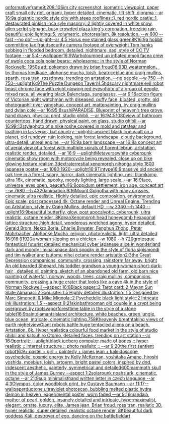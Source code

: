 [onformative](https://www.ebank.nz/aiartgenerator?category=onformative)[frame](https://www.ebank.nz/aiartgenerator?category=frame)[9:20](https://www.ebank.nz/aiartgenerator?category=9%3A20)[8:10](https://www.ebank.nz/aiartgenerator?category=8%3A10)[Sim city screenshot, isometric viewpoint, paper craft small city riot, origami, hyper detailed, cinematic, tilt shift, diorama    --ar 16:9](https://www.ebank.nz/aiartgenerator?category=Sim%20city%20screenshot%2C%20isometric%20viewpoint%2C%20paper%20craft%20small%20city%20riot%2C%20origami%2C%20hyper%20detailed%2C%20cinematic%2C%20tilt%20shift%2C%20diorama%20%20%20%20--ar%2016%3A9)[a gigantic nordic style city with steep rooflines::1, red nordic castle::1, destaurated pinkish inca syle masonry::2 lightly covered in white snow, alien script signage, busy crowded plaza king's coronation, freezing rain, beautiful epic lighting::5, volumetric, photorealism, 8k resolution, --w 600 --fast --no dof --uplight](https://www.ebank.nz/aiartgenerator?category=a%20gigantic%20nordic%20style%20city%20with%20steep%20rooflines%3A%3A1%2C%20red%20nordic%20castle%3A%3A1%2C%20destaurated%20pinkish%20inca%20syle%20masonry%3A%3A2%20lightly%20covered%20in%20white%20snow%2C%20alien%20script%20signage%2C%20busy%20crowded%20plaza%20king%27s%20coronation%2C%20freezing%20rain%2C%20beautiful%20epic%20lighting%3A%3A5%2C%20volumetric%2C%20photorealism%2C%208k%20resolution%2C%20--w%20600%20--fast%20--no%20dof%20--uplight)[--ar 4:5 Horus eye stained glass green](https://www.ebank.nz/aiartgenerator?category=--ar%204%3A5%20Horus%20eye%20stained%20glass%20green)[8K](https://www.ebank.nz/aiartgenerator?category=8K)[16:9](https://www.ebank.nz/aiartgenerator?category=16%3A9)[a hobbit committing tax fraud](https://www.ebank.nz/aiartgenerator?category=a%20hobbit%20committing%20tax%20fraud)[security camera footage of overweight Tom hanks sobbing in flooded bedroom, detailed, nightmare, sad, style of CC TV footage --ar 5:4](https://www.ebank.nz/aiartgenerator?category=security%20camera%20footage%20of%20overweight%20Tom%20hanks%20sobbing%20in%20flooded%20bedroom%2C%20detailed%2C%20nightmare%2C%20sad%2C%20style%20of%20CC%20TV%20footage%20--ar%205%3A4)[--wallpaper](https://www.ebank.nz/aiartgenerator?category=--wallpaper)[16:9](https://www.ebank.nz/aiartgenerator?category=16%3A9)[Warhol](https://www.ebank.nz/aiartgenerator?category=Warhol)[pumped up inflated emoji face](https://www.ebank.nz/aiartgenerator?category=pumped%20up%20inflated%20emoji%20face)[a crew of swole coca cola polar bears:: wholesome:: in the style of Norman Rockwell:: 1950s ad::](https://www.ebank.nz/aiartgenerator?category=a%20crew%20of%20swole%20coca%20cola%20polar%20bears%3A%3A%20wholesome%3A%3A%20in%20the%20style%20of%20Norman%20Rockwell%3A%3A%201950s%20ad%3A%3A)[pokemon drawn by brian froud](https://www.ebank.nz/aiartgenerator?category=pokemon%20drawn%20by%20brian%20froud)[16:9](https://www.ebank.nz/aiartgenerator?category=16%3A9)[3D weatermelon，by thomas kindkade, alphonse mucha, loish, beatriceblue and craig mullins, sparth, ross tran, rossdraws, trending on artstation, --no people --w 750 --h 750](https://www.ebank.nz/aiartgenerator?category=3D%20weatermelon%EF%BC%8Cby%20thomas%20kindkade%2C%20alphonse%20mucha%2C%20loish%2C%20beatriceblue%20and%20craig%20mullins%2C%20sparth%2C%20ross%20tran%2C%20rossdraws%2C%20trending%20on%20artstation%2C%20--no%20people%20--w%20750%20--h%20750)[--uplight](https://www.ebank.nz/aiartgenerator?category=--uplight)[16:9](https://www.ebank.nz/aiartgenerator?category=16%3A9)[The Puzzle Dungeon Tavern](https://www.ebank.nz/aiartgenerator?category=The%20Puzzle%20Dungeon%20Tavern)[1.5](https://www.ebank.nz/aiartgenerator?category=1.5)[hd](https://www.ebank.nz/aiartgenerator?category=hd)[scary nightmare evil robot beast chrome face with eight glowing red eyes](https://www.ebank.nz/aiartgenerator?category=scary%20nightmare%20evil%20robot%20beast%20chrome%20face%20with%20eight%20glowing%20red%20eyes)[photo of a group of people, mixed race, all wearing black Balenciaga, sunglasses, —ar 9:16](https://www.ebank.nz/aiartgenerator?category=photo%20of%20a%20group%20of%20people%2C%20mixed%20race%2C%20all%20wearing%20black%20Balenciaga%2C%20sunglasses%2C%20%E2%80%94ar%209%3A16)[action figure of Victorian night watchman with diseased, puffy face, bloated, grotty, old photograph](https://www.ebank.nz/aiartgenerator?category=action%20figure%20of%20Victorian%20night%20watchman%20with%20diseased%2C%20puffy%20face%2C%20bloated%2C%20grotty%2C%20old%20photograph)[li river yangshuo, concept art, mattepainting, by craig mullins and dylan cole --ar 16:9](https://www.ebank.nz/aiartgenerator?category=li%20river%20yangshuo%2C%20concept%20art%2C%20mattepainting%2C%20by%20craig%20mullins%20and%20dylan%20cole%20--ar%2016%3A9)[5:8](https://www.ebank.nz/aiartgenerator?category=5%3A8)[sushi](https://www.ebank.nz/aiartgenerator?category=sushi)[PARADISE, Blueprint of heaven’s tree grove, hand drawn, physical print, studio ghibli, —ar 16:9](https://www.ebank.nz/aiartgenerator?category=PARADISE%2C%20Blueprint%20of%20heaven%E2%80%99s%20tree%20grove%2C%20hand%20drawn%2C%20physical%20print%2C%20studio%20ghibli%2C%20%E2%80%94ar%2016%3A9)[4:5](https://www.ebank.nz/aiartgenerator?category=4%3A5)[1080](https://www.ebank.nz/aiartgenerator?category=1080)[view of bathroom countertops, hand drawn, physical paint, on glass, studio ghibli --ar 16:9](https://www.ebank.nz/aiartgenerator?category=view%20of%20bathroom%20countertops%2C%20hand%20drawn%2C%20physical%20paint%2C%20on%20glass%2C%20studio%20ghibli%20--ar%2016%3A9)[9:13](https://www.ebank.nz/aiartgenerator?category=9%3A13)[style](https://www.ebank.nz/aiartgenerator?category=style)[photo of a nike roshe covered in mold and rats](https://www.ebank.nz/aiartgenerator?category=photo%20of%20a%20nike%20roshe%20covered%20in%20mold%20and%20rats)[fear and loathing in las vegas, bat country](https://www.ebank.nz/aiartgenerator?category=fear%20and%20loathing%20in%20las%20vegas%2C%20bat%20country)[--uplight](https://www.ebank.nz/aiartgenerator?category=--uplight)[::](https://www.ebank.nz/aiartgenerator?category=%3A%3A)[ancient black Iron vault on a planet, old rundown ruin looking, rain forest landscape, cloudy background, ultra-detail, unreal engine, --ar 16:9](https://www.ebank.nz/aiartgenerator?category=ancient%20black%20Iron%20vault%20on%20a%20planet%2C%20old%20rundown%20ruin%20looking%2C%20rain%20forest%20landscape%2C%20cloudy%20background%2C%20ultra-detail%2C%20unreal%20engine%2C%20--ar%2016%3A9)[a barn landscape --ar 16:8](https://www.ebank.nz/aiartgenerator?category=a%20barn%20landscape%20--ar%2016%3A8)[a concept art of aerial view of a forest with multiple spirals of florent lebrun, artstation, realistic render, detailed. --ar 16:9 --uplight](https://www.ebank.nz/aiartgenerator?category=a%20concept%20art%20of%20aerial%20view%20of%20a%20forest%20with%20multiple%20spirals%20of%20florent%20lebrun%2C%20artstation%2C%20realistic%20render%2C%20detailed.%20--ar%2016%3A9%20--uplight)[Metaverse](https://www.ebank.nz/aiartgenerator?category=Metaverse)[white cyberpunk cinematic show room with motorcycle being revealed. close up on bike glowing texture  realism 3d](https://www.ebank.nz/aiartgenerator?category=white%20cyberpunk%20cinematic%20show%20room%20with%20motorcycle%20being%20revealed.%20close%20up%20on%20bike%20glowing%20texture%20%20realism%203d)[extraterrestial xenomorph nihonga style 1800 japanese poster --ar 1080:1920](https://www.ebank.nz/aiartgenerator?category=extraterrestial%20xenomorph%20nihonga%20style%201800%20japanese%20poster%20--ar%201080%3A1920)[--uplight](https://www.ebank.nz/aiartgenerator?category=--uplight)[16:9](https://www.ebank.nz/aiartgenerator?category=16%3A9)[Tintype](https://www.ebank.nz/aiartgenerator?category=Tintype)[16:9](https://www.ebank.nz/aiartgenerator?category=16%3A9)[massive old ancient oak tree in a forest, scary, horror, dark cinematic lighting, neill blomkamp, ultra 16k, cinematic, spooky, moody lighting, large scale, --ar 16:9](https://www.ebank.nz/aiartgenerator?category=massive%20old%20ancient%20oak%20tree%20in%20a%20forest%2C%20scary%2C%20horror%2C%20dark%20cinematic%20lighting%2C%20neill%20blomkamp%2C%20ultra%2016k%2C%20cinematic%2C%20spooky%2C%20moody%20lighting%2C%20large%20scale%2C%20--ar%2016%3A9)[face, universe, eyes open, peaceful](https://www.ebank.nz/aiartgenerator?category=face%2C%20universe%2C%20eyes%20open%2C%20peaceful)[16:8](https://www.ebank.nz/aiartgenerator?category=16%3A8)[oppidum settlement, iron age, concept art --w 7680 --h 4320](https://www.ebank.nz/aiartgenerator?category=oppidum%20settlement%2C%20iron%20age%2C%20concept%20art%20--w%207680%20--h%204320)[animation,](https://www.ebank.nz/aiartgenerator?category=animation%2C)[9:16](https://www.ebank.nz/aiartgenerator?category=9%3A16)[Mount Golgotha with many crosses, cinematic ultra realistic. Highly detailed, epic composition. environment. Epic scale, post processed 4k, Octane render and Unreal Engine. Trending on Artstation, style by Craig Mullins, default HD, --w 3340 --h 1440 --uplight](https://www.ebank.nz/aiartgenerator?category=Mount%20Golgotha%20with%20many%20crosses%2C%20cinematic%20ultra%20realistic.%20Highly%20detailed%2C%20epic%20composition.%20environment.%20Epic%20scale%2C%20post%20processed%204k%2C%20Octane%20render%20and%20Unreal%20Engine.%20Trending%20on%20Artstation%2C%20style%20by%20Craig%20Mullins%2C%20default%20HD%2C%20--w%203340%20--h%201440%20--uplight)[16:9](https://www.ebank.nz/aiartgenerator?category=16%3A9)[beautiful butterfly, glow, post apocalyptic, cyberpunk, ultra realistic, octane render, 8K](https://www.ebank.nz/aiartgenerator?category=beautiful%20butterfly%2C%20glow%2C%20post%20apocalyptic%2C%20cyberpunk%2C%20ultra%20realistic%2C%20octane%20render%2C%208K)[dean](https://www.ebank.nz/aiartgenerator?category=dean)[Xenomorph head honeycomb hexagonal lattice structure  ,high detail, wonderous wretched agony, hyper detailed, Gerald Brom, Nekro Borja, Charlie Bywater, Fenghua Zhong, Peter Mohrbacher, Alphonse Mucha, religion, photorealistic, light, ultra detailed 16:9](https://www.ebank.nz/aiartgenerator?category=Xenomorph%20head%20honeycomb%20hexagonal%20lattice%20structure%20%20%2Chigh%20detail%2C%20wonderous%20wretched%20agony%2C%20hyper%20detailed%2C%20Gerald%20Brom%2C%20Nekro%20Borja%2C%20Charlie%20Bywater%2C%20Fenghua%20Zhong%2C%20Peter%20Mohrbacher%2C%20Alphonse%20Mucha%2C%20religion%2C%20photorealistic%2C%20light%2C%20ultra%20detailed%2016%3A9)[16:9](https://www.ebank.nz/aiartgenerator?category=16%3A9)[1920](https://www.ebank.nz/aiartgenerator?category=1920)[a woman slipping on a chicken --w 1080 --h 720](https://www.ebank.nz/aiartgenerator?category=a%20woman%20slipping%20on%20a%20chicken%20--w%201080%20--h%20720)[grotesque fantastical futurist detailed mechanical cyber japanese alice in wonderland dark and moody liminal space dark spooky in the style of floria sigismondi and tim walker and tsutomu nihei octane render artstation](https://www.ebank.nz/aiartgenerator?category=grotesque%20fantastical%20futurist%20detailed%20mechanical%20cyber%20japanese%20alice%20in%20wonderland%20dark%20and%20moody%20liminal%20space%20dark%20spooky%20in%20the%20style%20of%20floria%20sigismondi%20and%20tim%20walker%20and%20tsutomu%20nihei%20octane%20render%20artstation)[2:3](https://www.ebank.nz/aiartgenerator?category=2%3A3)[the Great Depression  companions, community, crossing, rainstorm far away, bright An old bearded Shepard, his toddler grandson a young-woman-short-dark-hair , detailed oil painting, sketch of an abandoned old farm, old barn nice painting of waterfall, norway, woods, trees, craig mullins,  companions, community, crossing a huge crater that looks like a cave 4k in the style of Norman Rockwell --aspect 16:8](https://www.ebank.nz/aiartgenerator?category=the%20Great%20Depression%20%20companions%2C%20community%2C%20crossing%2C%20rainstorm%20far%20away%2C%20bright%20An%20old%20bearded%20Shepard%2C%20his%20toddler%20grandson%20a%20young-woman-short-dark-hair%20%2C%20detailed%20oil%20painting%2C%20sketch%20of%20an%20abandoned%20old%20farm%2C%20old%20barn%20nice%20painting%20of%20waterfall%2C%20norway%2C%20woods%2C%20trees%2C%20craig%20mullins%2C%20%20companions%2C%20community%2C%20crossing%20a%20huge%20crater%20that%20looks%20like%20a%20cave%204k%20in%20the%20style%20of%20Norman%20Rockwell%20--aspect%2016%3A8)[Black paper::2 Tarot card::2  Mayan Sun Slate Almanac::2 Exquisite::1.5 Highly detailed illustration::1.5 Designed by Marc Simonetti & Mike Mignola::2 Psychedelic black light style::2 Intricate ink illustration::1.5 --aspect 9:21](https://www.ebank.nz/aiartgenerator?category=Black%20paper%3A%3A2%20Tarot%20card%3A%3A2%20%20Mayan%20Sun%20Slate%20Almanac%3A%3A2%20Exquisite%3A%3A1.5%20Highly%20detailed%20illustration%3A%3A1.5%20Designed%20by%20Marc%20Simonetti%20%26%20Mike%20Mignola%3A%3A2%20Psychedelic%20black%20light%20style%3A%3A2%20Intricate%20ink%20illustration%3A%3A1.5%20--aspect%209%3A21)[skin](https://www.ebank.nz/aiartgenerator?category=skin)[bathroom](https://www.ebank.nz/aiartgenerator?category=bathroom)[an old couple in a crypt being overgrown by roots](https://www.ebank.nz/aiartgenerator?category=an%20old%20couple%20in%20a%20crypt%20being%20overgrown%20by%20roots)[vapor](https://www.ebank.nz/aiartgenerator?category=vapor)[forest](https://www.ebank.nz/aiartgenerator?category=forest)[time table in the style of a stone tablet](https://www.ebank.nz/aiartgenerator?category=time%20table%20in%20the%20style%20of%20a%20stone%20tablet)[16:9](https://www.ebank.nz/aiartgenerator?category=16%3A9)[paint](https://www.ebank.nz/aiartgenerator?category=paint)[diamants](https://www.ebank.nz/aiartgenerator?category=diamants)[island architecture, white beaches, green jungle, blue ocean, intricate, cinematic lighting](https://www.ebank.nz/aiartgenerator?category=island%20architecture%2C%20white%20beaches%2C%20green%20jungle%2C%20blue%20ocean%2C%20intricate%2C%20cinematic%20lighting)[.75](https://www.ebank.nz/aiartgenerator?category=.75)[8K](https://www.ebank.nz/aiartgenerator?category=8K)[heavenly breathtaking views of earth  nighetview](https://www.ebank.nz/aiartgenerator?category=heavenly%20breathtaking%20views%20of%20earth%20%20nighetview)[Giant robots battle huge tentacled aliens on a beach. Artstation. 8k. Hyper realistic](https://www.ebank.nz/aiartgenerator?category=Giant%20robots%20battle%20huge%20tentacled%20aliens%20on%20a%20beach.%20Artstation.%208k.%20Hyper%20realistic)[a colourful food market in the style of studio ghibli and katsuhiro Otomo, detailed faces, trending on art station --ar 16:9](https://www.ebank.nz/aiartgenerator?category=a%20colourful%20food%20market%20in%20the%20style%20of%20studio%20ghibli%20and%20katsuhiro%20Otomo%2C%20detailed%20faces%2C%20trending%20on%20art%20station%20--ar%2016%3A9)[portrait::](https://www.ebank.nz/aiartgenerator?category=portrait%3A%3A)[--uplight](https://www.ebank.nz/aiartgenerator?category=--uplight)[black iceberg computer made of bones :: hyper realistic :: internal structure :: photo realisitc :: --ar 9:20](https://www.ebank.nz/aiartgenerator?category=black%20iceberg%20computer%20made%20of%20bones%20%3A%3A%20hyper%20realistic%20%3A%3A%20internal%20structure%20%3A%3A%20photo%20realisitc%20%3A%3A%20--ar%209%3A20)[the first sentient robot](https://www.ebank.nz/aiartgenerator?category=the%20first%20sentient%20robot)[16:9](https://www.ebank.nz/aiartgenerator?category=16%3A9)[+ pastel + girl + painterly + james jean + kaleidoscope, psychedelic, cosmic energy by Kelly McKernan, yoshitaka Amano, hiroshi yoshida, moebius, loish, artgerm, bright pastel colors, inspired by dnd, iridescent aesthetic, painterly, symmetrical and detailed](https://www.ebank.nz/aiartgenerator?category=%2B%20pastel%20%2B%20girl%20%2B%20painterly%20%2B%20james%20jean%20%2B%20kaleidoscope%2C%20psychedelic%2C%20cosmic%20energy%20by%20Kelly%20McKernan%2C%20yoshitaka%20Amano%2C%20hiroshi%20yoshida%2C%20moebius%2C%20loish%2C%20artgerm%2C%20bright%20pastel%20colors%2C%20inspired%20by%20dnd%2C%20iridescent%20aesthetic%2C%20painterly%2C%20symmetrical%20and%20detailed)[600](https://www.ebank.nz/aiartgenerator?category=600)[mammoth skull in the style of James Gurney --aspect 1:2](https://www.ebank.nz/aiartgenerator?category=mammoth%20skull%20in%20the%20style%20of%20James%20Gurney%20--aspect%201%3A2)[solarpunk noahs ark, cinematic, octane --ar 21:9](https://www.ebank.nz/aiartgenerator?category=solarpunk%20noahs%20ark%2C%20cinematic%2C%20octane%20--ar%2021%3A9)[sup,minimalist](https://www.ebank.nz/aiartgenerator?category=sup%2Cminimalist)[hand written letter in czech language --ar 4:3](https://www.ebank.nz/aiartgenerator?category=hand%20written%20letter%20in%20czech%20language%20--ar%204%3A3)[Olympus, color woodblock print, by Gustave Baumann --ar 11:17](https://www.ebank.nz/aiartgenerator?category=Olympus%2C%20color%20woodblock%20print%2C%20by%20Gustave%20Baumann%20--ar%2011%3A17)[--wallpaper](https://www.ebank.nz/aiartgenerator?category=--wallpaper)[duotone ultraviolet photoscan, bubbling melted plastic hydra demon in heaven, experimental poster, worn faded —ar 9:16](https://www.ebank.nz/aiartgenerator?category=duotone%20ultraviolet%20photoscan%2C%20bubbling%20melted%20plastic%20hydra%20demon%20in%20heaven%2C%20experimental%20poster%2C%20worn%20faded%20%E2%80%94ar%209%3A16)[mandala, mother of pearl, golden, insanely detailed and intricate, hypermaximalist, elegant, ornate, luxury, elite, James jean, Brian froud, ross tran, realistic 3D, hyper realistic, super detailed, realistic octane render, 8K](https://www.ebank.nz/aiartgenerator?category=mandala%2C%20mother%20of%20pearl%2C%20golden%2C%20insanely%20detailed%20and%20intricate%2C%20hypermaximalist%2C%20elegant%2C%20ornate%2C%20luxury%2C%20elite%2C%20James%20jean%2C%20Brian%20froud%2C%20ross%20tran%2C%20realistic%203D%2C%20hyper%20realistic%2C%20super%20detailed%2C%20realistic%20octane%20render%2C%208K)[beautiful dark goddess Kālī, destroyer of ego, dancing on the battlefield](https://www.ebank.nz/aiartgenerator?category=beautiful%20dark%20goddess%20K%C4%81l%C4%AB%2C%20destroyer%20of%20ego%2C%20dancing%20on%20the%20battlefield)[art](https://www.ebank.nz/aiartgenerator?category=art)